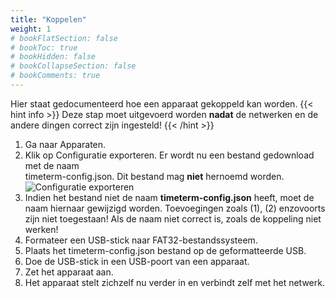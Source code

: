 ```yaml
---
title: "Koppelen"
weight: 1
# bookFlatSection: false
# bookToc: true
# bookHidden: false
# bookCollapseSection: false
# bookComments: true
---
```


Hier staat gedocumenteerd hoe een apparaat gekoppeld kan worden.
{{< hint info >}}
   Deze stap moet uitgevoerd worden **nadat** de netwerken 
   en de andere dingen correct zijn ingesteld!
{{< /hint >}}
1. Ga naar Apparaten.
2. Klik op Configuratie exporteren. Er wordt nu een bestand gedownload met de naam  
   timeterm-config.json. Dit bestand mag **niet** hernoemd worden.
    ![Configuratie exporteren](/export-config.png)
3. Indien het bestand niet de naam **timeterm-config.json** heeft, moet de naam hiernaar gewijzigd worden.
   Toevoegingen zoals (1), (2) enzovoorts zijn niet toegestaan! Als de naam niet correct is, zoals
   de koppeling niet werken!
4. Formateer een USB-stick naar FAT32-bestandssysteem.
5. Plaats het timeterm-config.json bestand op de geformatteerde USB.
6. Doe de USB-stick in een USB-poort van een apparaat.
7. Zet het apparaat aan.
8. Het apparaat stelt zichzelf nu verder in en verbindt zelf met het netwerk.